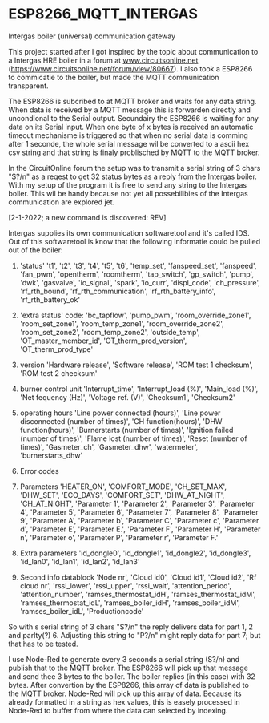 # ESP8266_MQTT_INTERGAS
Intergas boiler (universal) communication gateway

This project started after I got inspired by the topic about communication to a Intergas HRE boiler in a forum at www.circuitsonline.net (https://www.circuitsonline.net/forum/view/80667). I also took a ESP8266 to commicatie to the boiler, but made the MQTT communication transparent. 

The ESP8266 is subcribed to at MQTT broker and waits for any data string. When data is received by a MQTT message this is forwarden directly and uncondional to the Serial output. Secundairy the ESP8266 is waiting for any data on its Serial input. When one byte of x bytes is received an automatic timeout mechanisme is triggered so that when no serial data is comming after 1 seconde, the whole serial message wil be converted to a ascii hex csv string and that string is finaly problisched by MQTT to the MQTT broker.

In the CircuitOnline forum the setup was to transmit a serial string of 3 chars "S?/n" as a reqest to get 32 status bytes as a reply from the Intergas boiler. With my setup of the program it is free to send any string to the Intergas boiler. This wil be handy because not yet all possebilibies of the Intergas communication are explored jet. 

[2-1-2022; a new command is discovered: REV]

Intergas supplies its own communication softwaretool and it's called IDS. Out of this softwaretool is know that the following informatie could be pulled out of the boiler:
1) 'status' 
't1',
't2',
't3',
't4',
't5',
't6',
'temp_set',
'fanspeed_set',
'fanspeed',
'fan_pwm',
'opentherm',
'roomtherm',
'tap_switch',
'gp_switch',
'pump',
'dwk',
'gasvalve',
'io_signal',
'spark',
'io_curr',
'displ_code',
'ch_pressure',
'rf_rth_bound',
'rf_rth_communication',
'rf_rth_battery_info',
'rf_rth_battery_ok'

2) 'extra status'
code:
'bc_tapflow',
'pump_pwm',
'room_override_zone1',
'room_set_zone1',
'room_temp_zone1',
'room_override_zone2',
'room_set_zone2',
'room_temp_zone2',
'outside_temp',
'OT_master_member_id',
'OT_therm_prod_version',
'OT_therm_prod_type'

3) version
'Hardware release',
'Software release',
'ROM test 1 checksum',
'ROM test 2 checksum'

4) burner control unit
'Interrupt_time',
'Interrupt_load (%)',
'Main_load (%)',
'Net fequency (Hz)',
'Voltage ref. (V)',
'Checksum1',
'Checksum2'

5) operating hours
'Line power connected (hours)',
'Line power disconnected (number of times)',
'CH function(hours)',
'DHW function(hours)',
'Burnerstarts (number of times)',
'Ignition failed (number of times)',
'Flame lost (number of times)',
'Reset (number of times)',
'Gasmeter_ch',
'Gasmeter_dhw',
'watermeter',
'burnerstarts_dhw'

6) Error codes

7) Parameters
'HEATER_ON',
'COMFORT_MODE',
'CH_SET_MAX',
'DHW_SET',
'ECO_DAYS',
'COMFORT_SET',
'DHW_AT_NIGHT',
'CH_AT_NIGHT',
'Parameter 1',
'Parameter 2',
'Parameter 3',
'Parameter 4',
'Parameter 5',
'Parameter 6',
'Parameter 7',
'Parameter 8',
'Parameter 9',
'Parameter A',
'Parameter b',
'Parameter C',
'Parameter c',
'Parameter d',
'Parameter E',
'Parameter E.',
'Parameter F',
'Parameter H',
'Parameter n',
'Parameter o',
'Parameter P',
'Parameter r',
'Parameter F.'

8) Extra parameters
'id_dongle0',
'id_dongle1',
'id_dongle2',
'id_dongle3',
'id_lan0',
'id_lan1',
'id_lan2',
'id_lan3'

10) Second info datablock
'Node nr',
'Cloud id0',
'Cloud id1',
'Cloud id2',
'Rf cloud nr',
'rssi_lower',
'rssi_upper',
'rssi_wait',
'attention_period',
'attention_number',
'ramses_thermostat_idH',
'ramses_thermostat_idM',
'ramses_thermostat_idL',
'ramses_boiler_idH',
'ramses_boiler_idM',
'ramses_boiler_idL',
'Productioncode'

So with s serial string of 3 chars "S?/n" the reply delivers data for part 1, 2 and parlty(?) 6.
Adjusting this string to "P?/n" might reply data for part 7; but that has to be tested.

I use Node-Red to generate every 3 seconds a serial string (S?/n) and publish that to the MQTT broker. The ESP8266 will pick up that message and send thee 3 bytes to the boiler. The boiler replies (in this case) with 32 bytes. After convertion by the ESP8266, this array of data is published to the MQTT broker. Node-Red will pick up this array of data. Because its already formatted in a string as hex values, this is easely processed in Node-Red to buffer from where the data can selected by indexing.
